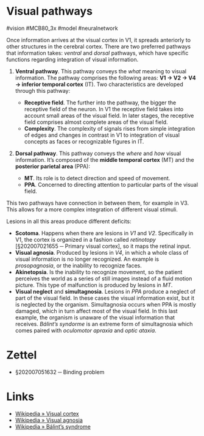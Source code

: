 # Visual pathways
#vision #MCB80_3x #model #neuralnetwork

Once information arrives at the visual cortex in V1, it spreads anteriorly to other structures in the cerebral cortex. There are two preferred pathways that information takes: _ventral_ and _dorsal_ pathways, which have specific functions regarding integration of visual information.

1. **Ventral pathway**. This pathway conveys the _what_ meaning to visual information. The pathway comprises the following areas: **V1 → V2 → V4 → inferior temporal cortex** (IT). Two characteristics are developed through this pathway:

    - **Receptive field**. The further into the pathway, the bigger the receptive field of the neuron. In V1 the receptive field takes into account small areas of the visual field. In later stages, the receptive field comprises almost complete areas of the visual field.
    - **Complexity**. The complexity of signals rises from simple integration of edges and changes in contrast in V1 to integration of visual concepts as faces or recognizable figures in IT.

2. **Dorsal pathway**. This pathway conveys the _where_ and _how_ visual information. It’s composed of the **middle temporal cortex** (MT) and the **posterior parietal area** (PPA):

    - **MT**. Its role is to detect direction and speed of movement.
    - **PPA**. Concerned to directing attention to particular parts of the visual field.

This two pathways have connection in between them, for example in V3. This allows for a more complex integration of different visual stimuli.

Lesions in all this areas produce different deficits:

- **Scotoma**. Happens when there are lesions in _V1_ and _V2_. Specifically in V1, the cortex is organized in a fashion called _retinotopy_ [§202007021655 ─ Primary visual cortex], so it maps the retinal input.
- **Visual agnosia**. Produced by lesions in _V4_, in which a whole class of visual information is no longer recognized. An example is _prosopagnosia_, or the inability to recognize faces.
- **Akinetopsia**. Is the inability to recognize movement, so the patient perceives the world as a series of still images instead of a fluid motion picture. This type of malfunction is produced by lesions in _MT_.
- **Visual neglect** and **simultagnosia**. Lesions in _PPA_ produce a neglect of part of the visual field. In these cases the visual information exist, but it is neglected by the organism. Simultagnosia occurs when PPA is mostly damaged, which in turn affect most of the visual field. In this last example, the organism is unaware of the visual information that receives. _Bálint’s syndorme_ is an extreme form of simultagnosia which comes paired with _oculomotor apraxia_ and _optic ataxia_.

# Zettel

- §202007051632 ─ Binding problem

# Links

- [Wikipedia » Visual cortex](https://en.wikipedia.org/wiki/Visual_cortex)
- [Wikipedia » Visual agnosia](https://en.wikipedia.org/wiki/Visual_agnosia)
- [Wikipedia » Bálint’s syndrome](https://en.wikipedia.org/wiki/B%C3%A1lint%27s_syndrome)